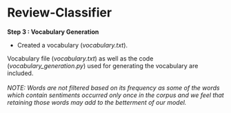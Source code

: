 # Review-Classifier
<b>Step 3 : Vocabulary Generation</b>
<ul>
<li>Created a vocabulary (<i>vocabulary.txt</i>).</li>
</ul>
Vocabulary file (<i>vocabulary.txt</i>) as well as the code (<i>vocabulary_generation.py</i>) used for generating the vocabulary are included. <br/><br/>
<i>NOTE: Words are not filtered based on its frequency as some of the words which contain sentiments occurred only once in the corpus and we feel that retaining those words may add to the betterment of our model.</i>


